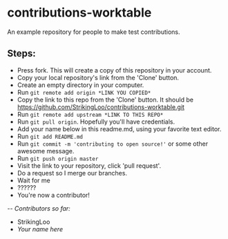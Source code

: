 # contributions-worktable
An example repository for people to make test contributions.

Steps:
--
 * Press fork. This will create a copy of this repository in your account. 
 * Copy your local repository's link from the 'Clone' button.
 * Create an empty directory in your computer.
 * Run ```git remote add origin *LINK YOU COPIED* ```
 * Copy the link to this repo from the 'Clone' button. It should be https://github.com/StrikingLoo/contributions-worktable.git
 * Run ```git remote add upstream *LINK TO THIS REPO* ```
 * Run ``` git pull origin ```. Hopefully you'll have credentials.
 * Add your name below in this readme.md, using your favorite text editor.
 * Run ``` git add README.md ```
 * Run ``` git commit -m 'contributing to open source!' ``` or some other awesome message.
 * Run ``` git push origin master ```
 * Visit the link to your repository, click 'pull request'.
 * Do a request so I merge our branches.
 * Wait for me
 * ??????
 * You're now a contributor!

 
--
*Contributors so far:*

* StrikingLoo
* *Your name here*

